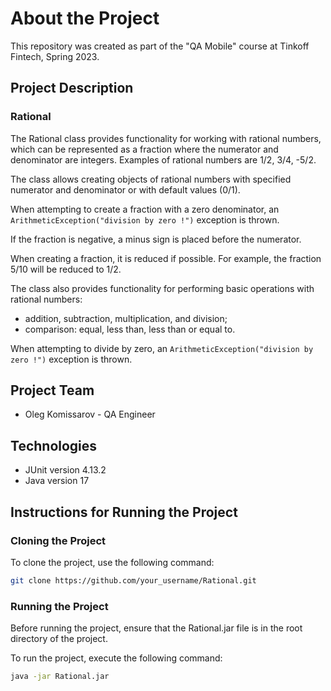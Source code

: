 # About the Project
This repository was created as part of the "QA Mobile" course at Tinkoff Fintech, Spring 2023.

## Project Description
### Rational
The Rational class provides functionality for working with rational numbers, which can be represented as a fraction where the numerator and denominator are integers. Examples of rational numbers are 1/2, 3/4, -5/2.

The class allows creating objects of rational numbers with specified numerator and denominator or with default values (0/1).

When attempting to create a fraction with a zero denominator, an `ArithmeticException("division by zero !")` exception is thrown.

If the fraction is negative, a minus sign is placed before the numerator.

When creating a fraction, it is reduced if possible. For example, the fraction 5/10 will be reduced to 1/2.

The class also provides functionality for performing basic operations with rational numbers:
- addition, subtraction, multiplication, and division;
- comparison: equal, less than, less than or equal to.

When attempting to divide by zero, an `ArithmeticException("division by zero !")` exception is thrown.

## Project Team
- Oleg Komissarov - QA Engineer

## Technologies
- JUnit version 4.13.2
- Java version 17

## Instructions for Running the Project
### Cloning the Project
To clone the project, use the following command:

```bash
git clone https://github.com/your_username/Rational.git
```

### Running the Project
Before running the project, ensure that the Rational.jar file is in the root directory of the project.

To run the project, execute the following command:
```bash
java -jar Rational.jar
```